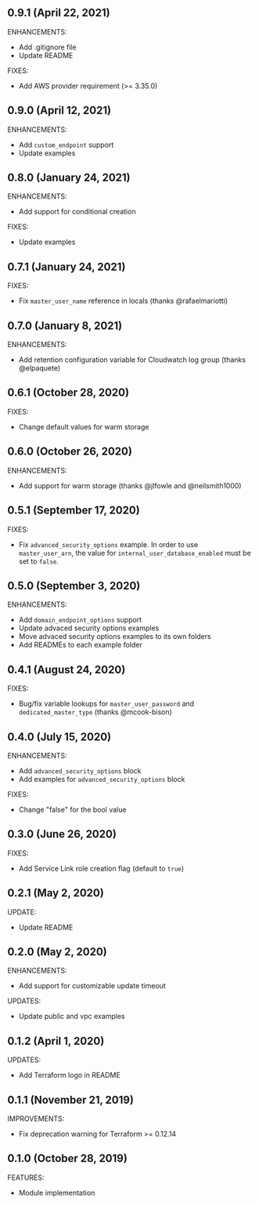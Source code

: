 ## 0.9.1 (April 22, 2021)

ENHANCEMENTS:

* Add .gitignore file
* Update README

FIXES:

* Add AWS provider requirement (>= 3.35.0)

## 0.9.0 (April 12, 2021)

ENHANCEMENTS:

* Add `custom_endpoint` support
* Update examples

## 0.8.0 (January 24, 2021)


ENHANCEMENTS:

* Add support for conditional creation

FIXES:

* Update examples

## 0.7.1 (January 24, 2021)

FIXES:

* Fix `master_user_name` reference in locals (thanks @rafaelmariotti)

## 0.7.0 (January 8, 2021)

ENHANCEMENTS:

* Add retention configuration variable for Cloudwatch log group (thanks @elpaquete)

## 0.6.1 (October 28, 2020)

FIXES:

* Change default values for warm storage

## 0.6.0 (October 26, 2020)

ENHANCEMENTS:

* Add support for warm storage (thanks @jlfowle and @neilsmith1000)

## 0.5.1 (September 17, 2020)

FIXES:

* Fix `advanced_security_options` example. In order to use `master_user_arn`, the value for `internal_user_database_enabled` must be set to `false`.

## 0.5.0 (September 3, 2020)

ENHANCEMENTS:

* Add `domain_endpoint_options` support
* Update advaced security options examples
* Move advaced security options examples to its own folders
* Add READMEs to each example folder

## 0.4.1 (August 24, 2020)

FIXES:

* Bug/fix variable lookups for `master_user_password` and `dedicated_master_type` (thanks @mcook-bison)

## 0.4.0 (July 15, 2020)

ENHANCEMENTS:

* Add `advanced_security_options` block
* Add examples for `advanced_security_options` block

FIXES:

* Change "false" for the bool value

## 0.3.0 (June 26, 2020)

FIXES:

* Add Service Link role creation flag (default to `true`)


## 0.2.1 (May 2, 2020)

UPDATE:

* Update README

## 0.2.0 (May 2, 2020)

ENHANCEMENTS:

* Add support for customizable update timeout

UPDATES:

* Update public and vpc examples


## 0.1.2 (April 1, 2020)

UPDATES:

* Add Terraform logo in README

## 0.1.1 (November 21, 2019)

IMPROVEMENTS:

* Fix deprecation warning for Terraform >= 0.12.14

## 0.1.0 (October 28, 2019)

FEATURES:

* Module implementation
